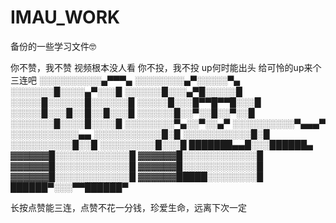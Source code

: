 # IMAU_WORK
备份的一些学习文件🤓

你不赞，我不赞
视频根本没人看
你不投，我不投
up何时能出头
给可怜的up来个三连吧
░░░░░░░░░░▄▀▀▀▄
░░░░░░░░▄▀░░░░░▀▄
░░░░░░░█░░░░▄▀░░░█
░░░░░░█░░░▄▀█░░░░░█
░░░░░█░░░░░░█░░░░░░█
░░░░░█░░░█▀▀█▀▀█░░░█
░░░░░█░░░█░░█░░█░░░█
░░░░░░█░░▀░░█░░▀░░█
░░░░░░░█░░░░█░░░░█
░░░░░░░░▀▄░░▀░░▄▀
░░░░░░░░░░▀▄▄▄▀
░░░░░░░░░░░▄▄
░░░░░░░░░░░█░█
░░░░░░░░░░░█░█
░░░░░░░░░░█░░█
░░░░░░░░░█░░░█
███████▄▄█░░░██████▄
▓▓▓▓▓▓█░░░░░░░░░░░░█
▓▓▓▓▓▓█░░░░░░░░░░░░█
▓▓▓▓▓▓█░░░░░░░░░░░░█
▓▓▓▓▓▓█░░░░░░░░░░░░█
▓▓▓▓▓▓█░░░░░░░░░░░░█
▓▓▓▓▓▓█████░░░░░░░░█
██████▀░░░▀▀██████▀

长按点赞能三连，点赞不花一分钱，珍爱生命，远离下次一定
